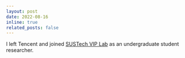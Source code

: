 ```yaml
---
layout: post
date: 2022-08-16
inline: true
related_posts: false
---
```


I left Tencent and joined [SUSTech VIP Lab](https://zhengfenglab.com/) as an undergraduate student researcher.